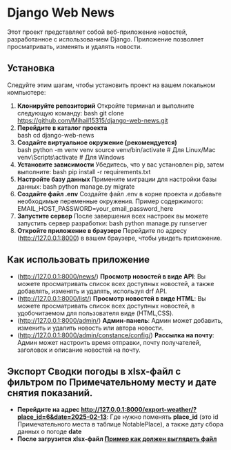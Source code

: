 # Django Web News
Этот проект представляет собой веб-приложение новостей, разработанное с использованием Django. Приложение позволяет просматривать, изменять и удалять новости.
## Установка
Следуйте этим шагам, чтобы установить проект на вашем локальном компьютере:
1. **Клонируйте репозиторий**
   Откройте терминал и выполните следующую команду: 
bash
   git clone https://github.com/Mihail15315/django-web-news.git
2. **Перейдите в каталог проекта**   
bash
   cd django-web-news
3. **Создайте виртуальное окружение (рекомендуется)**  
bash
   python -m venv venv
   source venv/bin/activate  # Для Linux/Mac
   venv\Scripts\activate  # Для Windows
4. **Установите зависимости**
Убедитесь, что у вас установлен pip, затем выполните:
bash
   pip install -r requirements.txt
5. **Настройте базу данных**
   Примените миграции для настройки базы данных:
bash
   python manage.py migrate
6. **Создайте файл .env**
   Создайте файл .env в корне проекта и добавьте необходимые переменные окружения. Пример содержимого: 
   EMAIL_HOST_PASSWORD=your_email_password_here
7. **Запустите сервер**
   После завершения всех настроек вы можете запустить сервер разработки:
bash
   python manage.py runserver
8. **Откройте приложение в браузере**
   Перейдите по адресу (http://127.0.0.1:8000) в вашем браузере, чтобы увидеть приложение.
## Как использовать приложение
- (http://127.0.0.1:8000/news/) **Просмотр новостей в виде API**: Вы можете просматривать список всех доступных новостей, а также добавлять, изменять и удалять, используя drf API.
- (http://127.0.0.1:8000/list/) **Просмотр новостей в виде HTML**: Вы можете просматривать список всех доступных новостей, в удобочитаемом для пользователя виде (HTML,CSS).
- (http://127.0.0.1:8000/admin/) **Админ-панель**: Админ может добавить, изменить и удалить новость или автора новости.
- (http://127.0.0.1:8000/admin/constance/config/) **Рассылка на почту**: Админ может настроить время отправки, почту получателей, заголовок и описание новостей на почту.
## Экспорт Сводки погоды в xlsx-файл с фильтром по Примечательному месту и дате снятия показаний.
- **Перейдите на адрес http://127.0.0.1:8000/export-weather/?place_id=6&date=2025-02-13**: Где нужно поменять **place_id** (это id Примечательного места в таблице NotablePlace), а также дату сбора данных о погоде **date** 
- **После загрузится xlsx-файл [Пример как должен выглядеть файл](https://github.com/Mihail15315/django-web-news/blob/export/export.png)**
